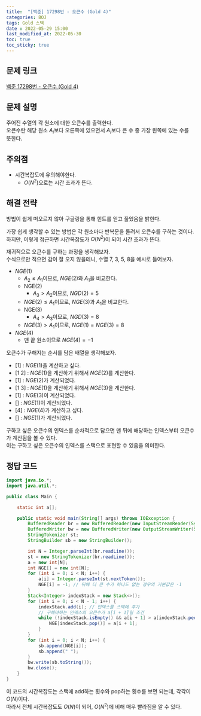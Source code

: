 ```yaml
---
title:  "[백준] 17298번 - 오큰수 (Gold 4)"
categories: BOJ
tags: Gold 스택
date : 2022-05-29 15:00
last_modified_at: 2022-05-30
toc: true
toc_sticky: true
---
```


## 문제 링크

[백준 17298번 - 오큰수 (Gold 4)](https://www.acmicpc.net/problem/17298)

## 문제 설명

주어진 수열의 각 원소에 대한 오큰수를 출력한다.  
오큰수란 해당 원소 $A_i$보다 오른쪽에 있으면서 $A_i$보다 큰 수 중 가장 왼쪽에 있는 수를 뜻한다.

## 주의점

- 시간복잡도에 유의해야한다.
  - $O(N^2)$으로는 시간 초과가 뜬다.

## 해결 전략

방법이 쉽게 떠오르지 않아 구글링을 통해 힌트를 얻고 풀었음을 밝힌다.

가장 쉽게 생각할 수 있는 방법은 각 원소마다 반복문을 돌려서 오큰수를 구하는 것이다.  
하지만, 이렇게 접근하면 시간복잡도가 $O(N^2)$이 되어 시간 초과가 뜬다.  

재귀적으로 오큰수를 구하는 과정을 생각해보자.  
수식으로만 적으면 감이 잘 오지 않을테니, 수열 7, 3, 5, 8을 예시로 들어보자.

- $NGE(1)$
  - $A_2 \leq A_1$이므로, $NGE(2)$와 $A_1$을 비교한다.
  - NGE(2)
    - $A_3 > A_2$이므로, $NGD(2) = 5$
  - $NGE(2) \leq A_1$이므로, $NGE(3)$과 $A_1$을 비교한다.
  - NGE(3)
    - $A_4 > A_3$이므로, $NGD(3) = 8$
  - $NGE(3) > A_1$이므로, $NGE(1) = NGE(3) = 8$
- $NGE(4)$
  - 맨 끝 원소이므로 $NGE(4) = -1$

오큰수가 구해지는 순서를 담은 배열을 생각해보자.

- [1] : $NGE(1)$을 계산하고 싶다.
- [1 2] : $NGE(1)$을 계산하기 위해서 $NGE(2)$를 계산한다.
- [1] : $NGE(2)$가 계산되었다.
- [1 3] : $NGE(1)$을 계산하기 위해서 $NGE(3)$을 계산한다.
- [1] : $NGE(3)$이 계산되었다.
- [] : $NGE(1)$이 계산되었다.
- [4] : $NGE(4)$가 계산하고 싶다.
- [] : $NGE(1)$가 계산되었다.

구하고 싶은 오큰수의 인덱스를 순차적으로 담으면 맨 뒤에 해당하는 인덱스부터 오큰수가 계산됨을 볼 수 있다.  
이는 구하고 싶은 오큰수의 인덱스를 스택으로 표현할 수 있음을 의미한다.  

## 정답 코드

```java
import java.io.*;
import java.util.*;

public class Main {

    static int a[];

    public static void main(String[] args) throws IOException {
        BufferedReader br = new BufferedReader(new InputStreamReader(System.in));
        BufferedWriter bw = new BufferedWriter(new OutputStreamWriter(System.out));
        StringTokenizer st;
        StringBuilder sb = new StringBuilder();

        int N = Integer.parseInt(br.readLine());
        st = new StringTokenizer(br.readLine());
        a = new int[N];
        int NGE[] = new int[N];
        for (int i = 0; i < N; i++) {
            a[i] = Integer.parseInt(st.nextToken());
            NGE[i] = -1; // 뒤에 더 큰 수가 하나도 없는 경우의 기본값은 -1
        }
        Stack<Integer> indexStack = new Stack<>();
        for (int i = 0; i < N - 1; i++) {
            indexStack.add(i); // 인덱스를 스택에 추가
            // 구해야하는 인덱스의 오큰수가 a[i + 1]일 조건
            while (!indexStack.isEmpty() && a[i + 1] > a[indexStack.peek()]) {
                NGE[indexStack.pop()] = a[i + 1];
            }
        }
        for (int i = 0; i < N; i++) {
            sb.append(NGE[i]);
            sb.append(" ");
        }
        bw.write(sb.toString());
        bw.close();
    }
}

```

이 코드의 시간복잡도는 스택에 add하는 횟수와 pop하는 횟수를 보면 되는데, 각각이 $O(N)$이다.  
따라서 전체 시간복잡도도 $O(N)$이 되어, $O(N^2)$에 비해 매우 빨라짐을 알 수 있다.
